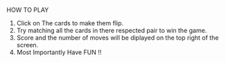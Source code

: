 HOW TO PLAY

1) Click on The cards to make them flip.
2) Try matching all the cards in there respected pair to win the game.
3) Score and the number of moves will be diplayed on the top right of the screen.
4) Most Importantly Have FUN !! 